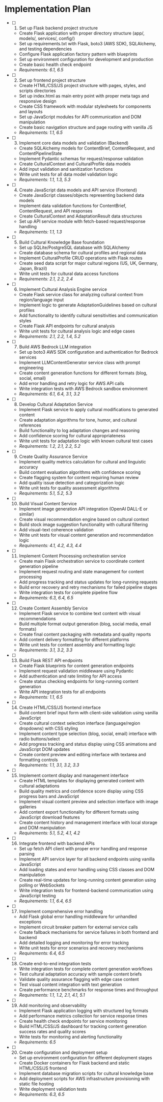 # Implementation Plan

- [ ] 1. Set up Flask backend project structure
  - Create Flask application with proper directory structure (app/, models/, services/, config/)
  - Set up requirements.txt with Flask, boto3 (AWS SDK), SQLAlchemy, and testing dependencies
  - Configure Flask application factory pattern with blueprints
  - Set up environment configuration for development and production
  - Create basic health check endpoint
  - _Requirements: 6.1, 6.5_

- [ ] 2. Set up frontend project structure
  - Create HTML/CSS/JS project structure with pages, styles, and scripts directories
  - Set up index.html as main entry point with proper meta tags and responsive design
  - Create CSS framework with modular stylesheets for components and layouts
  - Set up JavaScript modules for API communication and DOM manipulation
  - Create basic navigation structure and page routing with vanilla JS
  - _Requirements: 1.1, 6.5_

- [ ] 3. Implement core data models and validation (Backend)
  - Create SQLAlchemy models for ContentBrief, ContentRequest, and ContentPipelineState
  - Implement Pydantic schemas for request/response validation
  - Create CulturalContext and CulturalProfile data models
  - Add input validation and sanitization functions
  - Write unit tests for all data model validation logic
  - _Requirements: 1.1, 1.3, 5.3_

- [ ] 4. Create JavaScript data models and API service (Frontend)
  - Create JavaScript classes/objects representing backend data models
  - Implement data validation functions for ContentBrief, ContentRequest, and API responses
  - Create CulturalContext and AdaptationResult data structures
  - Set up API service module with fetch-based request/response handling
  - _Requirements: 1.1, 1.3_

- [ ] 5. Build Cultural Knowledge Base foundation
  - Set up SQLite/PostgreSQL database with SQLAlchemy
  - Create database schema for cultural profiles and regional data
  - Implement CulturalProfile CRUD operations with Flask routes
  - Create seed data script for major cultural regions (US, UK, Germany, Japan, Brazil)
  - Write unit tests for cultural data access functions
  - _Requirements: 2.1, 2.2, 2.4_

- [ ] 6. Implement Cultural Analysis Engine service
  - Create Flask service class for analyzing cultural context from region/language input
  - Implement logic to generate AdaptationGuidelines based on cultural profiles
  - Add functionality to identify cultural sensitivities and communication styles
  - Create Flask API endpoints for cultural analysis
  - Write unit tests for cultural analysis logic and edge cases
  - _Requirements: 2.1, 2.2, 1.4, 5.2_

- [ ] 7. Build AWS Bedrock LLM integration
  - Set up boto3 AWS SDK configuration and authentication for Bedrock services
  - Implement LLMContentGenerator service class with prompt engineering
  - Create content generation functions for different formats (blog, social, email)
  - Add error handling and retry logic for AWS API calls
  - Write integration tests with AWS Bedrock sandbox environment
  - _Requirements: 6.1, 6.4, 3.1, 3.2_

- [ ] 8. Develop Cultural Adaptation Service
  - Implement Flask service to apply cultural modifications to generated content
  - Create adaptation algorithms for tone, humor, and cultural references
  - Build functionality to log adaptation changes and reasoning
  - Add confidence scoring for cultural appropriateness
  - Write unit tests for adaptation logic with known cultural test cases
  - _Requirements: 1.2, 2.1, 2.2, 5.2_

- [ ] 9. Create Quality Assurance Service
  - Implement quality metrics calculation for cultural and linguistic accuracy
  - Build content evaluation algorithms with confidence scoring
  - Create flagging system for content requiring human review
  - Add quality issue detection and categorization logic
  - Write unit tests for quality assessment algorithms
  - _Requirements: 5.1, 5.2, 5.3_

- [ ] 10. Build Visual Content Service
  - Implement image generation API integration (OpenAI DALL-E or similar)
  - Create visual recommendation engine based on cultural context
  - Build stock image suggestion functionality with cultural filtering
  - Add visual-text coherence validation
  - Write unit tests for visual content generation and recommendation logic
  - _Requirements: 4.1, 4.2, 4.3, 4.4_

- [ ] 11. Implement Content Processing orchestration service
  - Create main Flask orchestration service to coordinate content generation pipeline
  - Implement request routing and state management for content processing
  - Add progress tracking and status updates for long-running requests
  - Build error recovery and retry mechanisms for failed pipeline stages
  - Write integration tests for complete pipeline flow
  - _Requirements: 6.3, 6.4, 6.5_

- [ ] 12. Create Content Assembly Service
  - Implement Flask service to combine text content with visual recommendations
  - Build multiple format output generation (blog, social media, email formats)
  - Create final content packaging with metadata and quality reports
  - Add content delivery formatting for different platforms
  - Write unit tests for content assembly and formatting logic
  - _Requirements: 3.1, 3.2, 3.3_

- [ ] 13. Build Flask REST API endpoints
  - Create Flask blueprints for content generation endpoints
  - Implement request validation middleware using Pydantic
  - Add authentication and rate limiting for API access
  - Create status checking endpoints for long-running content generation
  - Write API integration tests for all endpoints
  - _Requirements: 1.1, 6.5_

- [ ] 14. Create HTML/CSS/JS frontend interface
  - Build content brief input form with client-side validation using vanilla JavaScript
  - Create cultural context selection interface (language/region dropdowns) with CSS styling
  - Implement content type selection (blog, social, email) interface with radio buttons/select
  - Add progress tracking and status display using CSS animations and JavaScript DOM updates
  - Create content preview and editing interface with textarea and formatting controls
  - _Requirements: 1.1, 3.1, 3.2, 3.3_

- [ ] 15. Implement content display and management interface
  - Create HTML templates for displaying generated content with cultural adaptations
  - Build quality metrics and confidence score display using CSS progress bars and JavaScript
  - Implement visual content preview and selection interface with image galleries
  - Add content export functionality for different formats using JavaScript download features
  - Create content history and management interface with local storage and DOM manipulation
  - _Requirements: 5.1, 5.2, 4.1, 4.2_

- [ ] 16. Integrate frontend with backend APIs
  - Set up fetch API client with proper error handling and response parsing
  - Implement API service layer for all backend endpoints using vanilla JavaScript
  - Add loading states and error handling using CSS classes and DOM manipulation
  - Create real-time updates for long-running content generation using polling or WebSockets
  - Write integration tests for frontend-backend communication using JavaScript testing
  - _Requirements: 1.1, 6.4, 6.5_

- [ ] 17. Implement comprehensive error handling
  - Add Flask global error handling middleware for unhandled exceptions
  - Implement circuit breaker pattern for external service calls
  - Create fallback mechanisms for service failures in both frontend and backend
  - Add detailed logging and monitoring for error tracking
  - Write unit tests for error scenarios and recovery mechanisms
  - _Requirements: 6.4, 6.5_

- [ ] 18. Create end-to-end integration tests
  - Write integration tests for complete content generation workflows
  - Test cultural adaptation accuracy with sample content briefs
  - Validate quality assurance flagging with edge case content
  - Test visual content integration with text generation
  - Create performance benchmarks for response times and throughput
  - _Requirements: 1.1, 1.2, 2.1, 4.1, 5.1_

- [ ] 19. Add monitoring and observability
  - Implement Flask application logging with structured log formats
  - Add performance metrics collection for service response times
  - Create health check endpoints for service monitoring
  - Build HTML/CSS/JS dashboard for tracking content generation success rates and quality scores
  - Write tests for monitoring and alerting functionality
  - _Requirements: 6.5_

- [ ] 20. Create configuration and deployment setup
  - Set up environment configuration for different deployment stages
  - Create Docker containers for Flask backend and static HTML/CSS/JS frontend
  - Implement database migration scripts for cultural knowledge base
  - Add deployment scripts for AWS infrastructure provisioning with static file hosting
  - Write deployment validation tests
  - _Requirements: 6.3, 6.5_